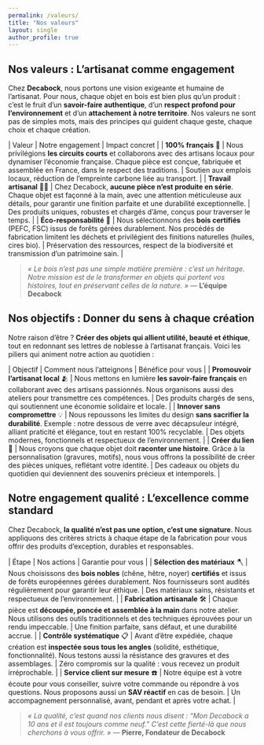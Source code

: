 ```yaml
---
permalink: /valeurs/
title: "Nos valeurs"
layout: single
author_profile: true
---
```


## Nos valeurs : L’artisanat comme engagement

Chez **Decabock**, nous portons une vision exigeante et humaine de l’artisanat. Pour nous, chaque objet en bois est bien plus qu’un produit : c’est le fruit d’un **savoir-faire authentique**, d’un **respect profond pour l’environnement** et d’un **attachement à notre territoire**. Nos valeurs ne sont pas de simples mots, mais des principes qui guident chaque geste, chaque choix et chaque création.

<custom-element data-json="%7B%22type%22%3A%22table-metadata%22%2C%22attributes%22%3A%7B%22title%22%3A%22Nos%20valeurs%20fondamentales%22%7D%7D" />

| Valeur | Notre engagement | Impact concret |
| **100% français** 🏡  | Nous privilégions **les circuits courts** et collaborons avec des artisans locaux pour dynamiser l’économie française. Chaque pièce est conçue, fabriquée et assemblée en France, dans le respect des traditions. | Soutien aux emplois locaux, réduction de l’empreinte carbone liée au transport.                |
| **Travail artisanal** 👷‍♂️ | Chez Decabock, **aucune pièce n’est produite en série**. Chaque objet est façonné à la main, avec une attention méticuleuse aux détails, pour garantir une finition parfaite et une durabilité exceptionnelle.               | Des produits uniques, robustes et chargés d’âme, conçus pour traverser le temps.             |
| **Éco-responsabilité** 🌱 | Nous sélectionnons des **bois certifiés** (PEFC, FSC) issus de forêts gérées durablement. Nos procédés de fabrication limitent les déchets et privilégient des finitions naturelles (huiles, cires bio).               | Préservation des ressources, respect de la biodiversité et transmission d’un patrimoine sain. |

> *« Le bois n’est pas une simple matière première : c’est un héritage. Notre mission est de le transformer en objets qui portent vos histoires, tout en préservant celles de la nature. »*
> — **L’équipe Decabock**

## Nos objectifs : Donner du sens à chaque création

Notre raison d’être ? **Créer des objets qui allient utilité, beauté et éthique**, tout en redonnant ses lettres de noblesse à l’artisanat français. Voici les piliers qui animent notre action au quotidien :

<custom-element data-json="%7B%22type%22%3A%22table-metadata%22%2C%22attributes%22%3A%7B%22title%22%3A%22Nos%20objectifs%20concrets%22%7D%7D" />

| Objectif | Comment nous l’atteignons | Bénéfice pour vous |
| **Promouvoir l’artisanat local** 🫂 | Nous mettons en lumière **les savoir-faire français** en collaborant avec des artisans passionnés. Nous organisons aussi des ateliers pour transmettre ces compétences.                                               | Des produits chargés de sens, qui soutiennent une économie solidaire et locale.               |
| **Innover sans compromettre** 💡 | Nous repoussons les limites du design **sans sacrifier la durabilité**. Exemple : notre dessous de verre avec décapsuleur intégré, alliant praticité et élégance, tout en restant 100% recyclable.               | Des objets modernes, fonctionnels et respectueux de l’environnement.                          |
| **Créer du lien** 🔗         | Nous croyons que chaque objet doit **raconter une histoire**. Grâce à la personnalisation (gravures, motifs), nous vous offrons la possibilité de créer des pièces uniques, reflétant votre identité.          | Des cadeaux ou objets du quotidien qui deviennent des souvenirs précieux et intemporels.       |

## Notre engagement qualité : L’excellence comme standard

Chez Decabock, **la qualité n’est pas une option, c’est une signature**. Nous appliquons des critères stricts à chaque étape de la fabrication pour vous offrir des produits d’exception, durables et responsables.

<custom-element data-json="%7B%22type%22%3A%22table-metadata%22%2C%22attributes%22%3A%7B%22title%22%3A%22Notre%20processus%20qualit%C3%A9%22%7D%7D" />

| Étape | Nos actions | Garantie pour vous |
| **Sélection des matériaux** 🪓 | Nous choisissons des **bois nobles** (chêne, hêtre, noyer) **certifiés** et issus de forêts européennes gérées durablement. Nos fournisseurs sont audités régulièrement pour garantir leur éthique. | Des matériaux sains, résistants et respectueux de l’environnement. |
| **Fabrication artisanale** 🛠️  | Chaque pièce est **découpée, poncée et assemblée à la main** dans notre atelier. Nous utilisons des outils traditionnels et des techniques éprouvées pour un rendu impeccable. | Une finition parfaite, sans défaut, et une durabilité accrue. |
| **Contrôle systématique** 📋   | Avant d’être expédiée, chaque création est **inspectée sous tous les angles** (solidité, esthétique, fonctionnalité). Nous testons aussi la résistance des gravures et des assemblages.                              | Zéro compromis sur la qualité : vous recevez un produit irréprochable. |
| **Service client sur mesure** ☎️ | Notre équipe est à votre écoute pour vous conseiller, suivre votre commande ou répondre à vos questions. Nous proposons aussi un **SAV réactif** en cas de besoin. | Un accompagnement personnalisé, avant, pendant et après votre achat.                        |

> *« La qualité, c’est quand nos clients nous disent : “Mon Decabock a 10 ans et il est toujours comme neuf.” C’est cette fierté-là que nous cherchons à vous offrir. »*
> — **Pierre, Fondateur de Decabock**
